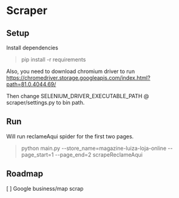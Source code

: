 # Scraper

## Setup

Install dependencies
> pip install -r requirements

Also, you need to download chromium driver to run
https://chromedriver.storage.googleapis.com/index.html?path=81.0.4044.69/

Then change SELENIUM_DRIVER_EXECUTABLE_PATH @ scraper/settings.py to bin path.

## Run

Will run reclameAqui spider for the first two pages.

> python main.py --store_name=magazine-luiza-loja-online --page_start=1 --page_end=2 scrapeReclameAqui

## Roadmap

[ ] Google business/map scrap